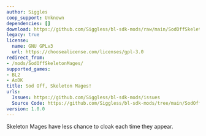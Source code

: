 ```yaml
---
author: Siggles
coop_support: Unknown
dependencies: []
download: https://github.com/Siggless/bl-sdk-mods/raw/main/SodOffSkeletonMages/SodOffSkeletonMages.zip
legacy: true
license:
  name: GNU GPLv3
  url: https://choosealicense.com/licenses/gpl-3.0
redirect_from:
- /mods/SodOffSkeletonMages/
supported_games:
- BL2
- AoDK
title: Sod Off, Skeleton Mages!
urls:
  Issues: https://github.com/Siggless/bl-sdk-mods/issues
  Source Code: https://github.com/Siggless/bl-sdk-mods/tree/main/SodOffSkeletonMages
version: 1.0.0
---
```

Skeleton Mages have less chance to cloak each time they appear.
